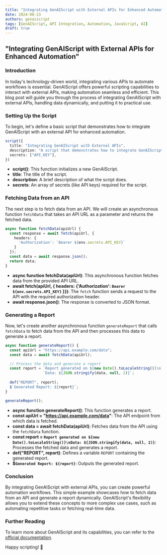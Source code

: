 ```yaml
---
title: "Integrating GenAIScript with External APIs for Enhanced Automation"
date: 2024-08-23
authors: genaiscript
tags: [GenAIScript, API Integration, Automation, JavaScript, AI]
draft: true
---
```


## "Integrating GenAIScript with External APIs for Enhanced Automation"

### Introduction
In today's technology-driven world, integrating various APIs to automate workflows is essential. GenAIScript offers powerful scripting capabilities to interact with external APIs, making automation seamless and efficient. This blog post will guide you through the process of integrating GenAIScript with external APIs, handling data dynamically, and putting it to practical use.

### Setting Up the Script
To begin, let's define a basic script that demonstrates how to integrate GenAIScript with an external API for enhanced automation.

```typescript
script({
  title: "Integrating GenAIScript with External APIs",
  description: "A script that demonstrates how to integrate GenAIScript with external APIs for enhanced automation.",
  secrets: ["API_KEY"],
})
```
- **script()**: This function initializes a new GenAIScript.
- **title**: The title of the script.
- **description**: A brief description of what the script does.
- **secrets**: An array of secrets (like API keys) required for the script.

### Fetching Data from an API
The next step is to fetch data from an API. We will create an asynchronous function `fetchData` that takes an API URL as a parameter and returns the fetched data.

```typescript
async function fetchData(apiUrl) {
  const response = await fetch(apiUrl, {
    headers: {
      'Authorization': `Bearer ${env.secrets.API_KEY}`
    }
  });
  const data = await response.json();
  return data;
}
```
- **async function fetchData(apiUrl)**: This asynchronous function fetches data from the provided API URL.
- **await fetch(apiUrl, { headers: {'Authorization': `Bearer ${env.secrets.API_KEY}` }})**: The `fetch` function sends a request to the API with the required authorization header.
- **await response.json()**: The response is converted to JSON format.

### Generating a Report
Now, let's create another asynchronous function `generateReport` that calls `fetchData` to fetch data from the API and then processes this data to generate a report.

```typescript
async function generateReport() {
  const apiUrl = "https://api.example.com/data";
  const data = await fetchData(apiUrl);

  // Process the data and generate a report
  const report = `Report generated on ${new Date().toLocaleString()}\n` +
                 `Data: ${JSON.stringify(data, null, 2)}`;
  
  def("REPORT", report);
  $`Generated Report: ${report}`;
}

generateReport();
```
- **async function generateReport()**: This function generates a report.
- **const apiUrl = "https://api.example.com/data"**: The API endpoint from which data is fetched.
- **const data = await fetchData(apiUrl)**: Fetches data from the API using the `fetchData` function.
- **const report = `Report generated on ${new Date().toLocaleString()}\nData: ${JSON.stringify(data, null, 2)}`**: Processes the fetched data and generates a report.
- **def("REPORT", report)**: Defines a variable `REPORT` containing the generated report.
- **$`Generated Report: ${report}`**: Outputs the generated report.

### Conclusion
By integrating GenAIScript with external APIs, you can create powerful automation workflows. This simple example showcases how to fetch data from an API and generate a report dynamically. GenAIScript's flexibility allows you to extend these concepts to more complex use cases, such as automating repetitive tasks or fetching real-time data.

### Further Reading
To learn more about GenAIScript and its capabilities, you can refer to the [official documentation](https://microsoft.github.io/genaiscript/).

Happy scripting! 🚀